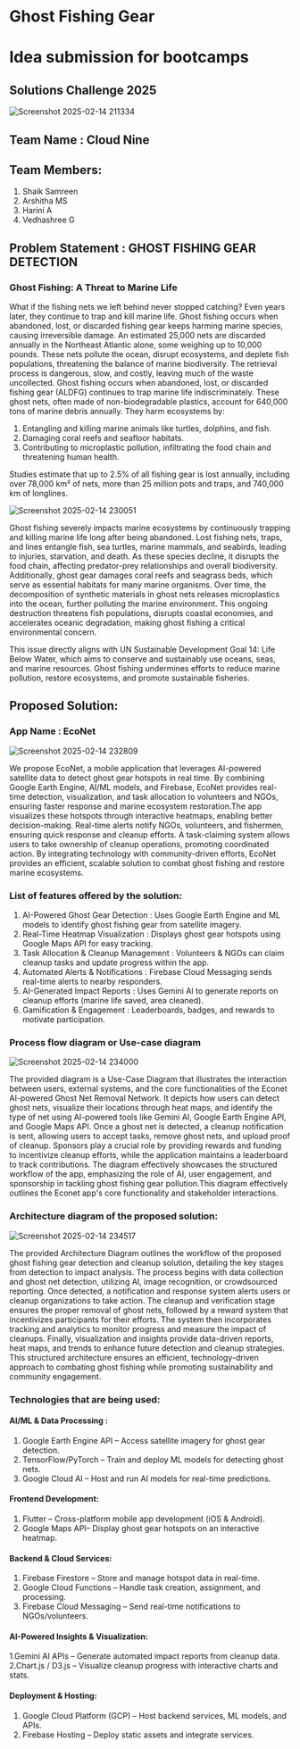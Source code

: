 # Ghost Fishing Gear
# Idea submission for bootcamps
## Solutions Challenge 2025
![Screenshot 2025-02-14 211334](https://github.com/user-attachments/assets/90dbfd2d-de1f-49a3-ad7d-1e7ef0b0b21d)

## Team Name : Cloud Nine
## Team Members:
1. Shaik Samreen
2. Arshitha MS
3. Harini A 
4. Vedhashree G

## Problem Statement : GHOST FISHING GEAR DETECTION​
### Ghost Fishing: A Threat to Marine Life​
What if the fishing nets we left behind never stopped catching? Even years later, they continue to trap and kill marine life. Ghost fishing occurs when abandoned, lost, or discarded fishing gear keeps harming marine species, causing irreversible damage. An estimated 25,000 nets are discarded annually in the Northeast Atlantic alone, some weighing up to 10,000 pounds. These nets pollute the ocean, disrupt ecosystems, and deplete fish populations, threatening the balance of marine biodiversity. The retrieval process is dangerous, slow, and costly, leaving much of the waste uncollected.​
Ghost fishing occurs when abandoned, lost, or discarded fishing gear (ALDFG) continues to trap marine life indiscriminately. These ghost nets, often made of non-biodegradable plastics, account for 640,000 tons of marine debris annually. They harm ecosystems by:

1. Entangling and killing marine animals like turtles, dolphins, and fish.
2. Damaging coral reefs and seafloor habitats.
3. Contributing to microplastic pollution, infiltrating the food chain and threatening human health.

Studies estimate that up to 2.5% of all fishing gear is lost annually, including over 78,000 km² of nets, more than 25 million pots and traps, and 740,000 km of longlines.

![Screenshot 2025-02-14 230051](https://github.com/user-attachments/assets/64066b29-aa63-4722-b739-cd0468873eb6)

Ghost fishing severely impacts marine ecosystems by continuously trapping and killing marine life long after being abandoned. Lost fishing nets, traps, and lines entangle fish, sea turtles, marine mammals, and seabirds, leading to injuries, starvation, and death. As these species decline, it disrupts the food chain, affecting predator-prey relationships and overall biodiversity. Additionally, ghost gear damages coral reefs and seagrass beds, which serve as essential habitats for many marine organisms. Over time, the decomposition of synthetic materials in ghost nets releases microplastics into the ocean, further polluting the marine environment. This ongoing destruction threatens fish populations, disrupts coastal economies, and accelerates oceanic degradation, making ghost fishing a critical environmental concern.

This issue directly aligns with UN Sustainable Development Goal 14: Life Below Water, which aims to conserve and sustainably use oceans, seas, and marine resources. Ghost fishing undermines efforts to reduce marine pollution, restore ecosystems, and promote sustainable fisheries.

## Proposed Solution:
### App Name : EcoNet
![Screenshot 2025-02-14 232809](https://github.com/user-attachments/assets/846a99bb-7dbc-43f3-ae38-b41783f387ce)

We propose EcoNet, a mobile application that leverages AI-powered satellite data to detect ghost gear hotspots in real time. By combining Google Earth Engine, AI/ML models, and Firebase, EcoNet provides real-time detection, visualization, and task allocation to volunteers and NGOs, ensuring faster response and marine ecosystem restoration.​The app visualizes these hotspots through interactive heatmaps, enabling better decision-making. Real-time alerts notify NGOs, volunteers, and fishermen, ensuring quick response and cleanup efforts. A task-claiming system allows users to take ownership of cleanup operations, promoting coordinated action. By integrating technology with community-driven efforts, EcoNet provides an efficient, scalable solution to combat ghost fishing and restore marine ecosystems.​

### List of features offered by the solution​:

1. AI-Powered Ghost Gear Detection : Uses Google Earth Engine and ML models to identify ghost fishing gear from satellite imagery.​
3. Real-Time Heatmap Visualization : Displays ghost gear hotspots using Google Maps API for easy tracking.​
4. Task Allocation & Cleanup Management : Volunteers & NGOs can claim cleanup tasks and update progress within the app.​
5. Automated Alerts & Notifications : Firebase Cloud Messaging sends real-time alerts to nearby responders.​
6. AI-Generated Impact Reports : Uses Gemini AI to generate reports on cleanup efforts (marine life saved, area cleaned).​
7. Gamification & Engagement : Leaderboards, badges, and rewards to motivate participation.​

### Process flow diagram or Use-case diagram

![Screenshot 2025-02-14 234000](https://github.com/user-attachments/assets/bc0806d0-483c-4ca3-9667-0a08bd745b19)

The provided diagram is a Use-Case Diagram that illustrates the interaction between users, external systems, and the core functionalities of the Econet AI-powered Ghost Net Removal Network. It depicts how users can detect ghost nets, visualize their locations through heat maps, and identify the type of net using AI-powered tools like Gemini AI, Google Earth Engine API, and Google Maps API. Once a ghost net is detected, a cleanup notification is sent, allowing users to accept tasks, remove ghost nets, and upload proof of cleanup. Sponsors play a crucial role by providing rewards and funding to incentivize cleanup efforts, while the application maintains a leaderboard to track contributions. The diagram effectively showcases the structured workflow of the app, emphasizing the role of AI, user engagement, and sponsorship in tackling ghost fishing gear pollution.This diagram effectively outlines the Econet app's core functionality and stakeholder interactions.

### Architecture diagram of the proposed solution​:

![Screenshot 2025-02-14 234517](https://github.com/user-attachments/assets/5febc4f8-5d20-446e-87aa-5b7141f504ae)

The provided Architecture Diagram outlines the workflow of the proposed ghost fishing gear detection and cleanup solution, detailing the key stages from detection to impact analysis. The process begins with data collection and ghost net detection, utilizing AI, image recognition, or crowdsourced reporting. Once detected, a notification and response system alerts users or cleanup organizations to take action. The cleanup and verification stage ensures the proper removal of ghost nets, followed by a reward system that incentivizes participants for their efforts. The system then incorporates tracking and analytics to monitor progress and measure the impact of cleanups. Finally, visualization and insights provide data-driven reports, heat maps, and trends to enhance future detection and cleanup strategies. This structured architecture ensures an efficient, technology-driven approach to combating ghost fishing while promoting sustainability and community engagement.

### Technologies that are being used:
#### AI/ML & Data Processing​ :
   1. Google Earth Engine API – Access satellite imagery for ghost gear detection.​
   2. TensorFlow/PyTorch – Train and deploy ML models for detecting ghost nets.​
   3. Google Cloud AI – Host and run AI models for real-time predictions.​
#### Frontend Development​:
   1. Flutter – Cross-platform mobile app development (iOS & Android).​
   2. Google Maps API– Display ghost gear hotspots on an interactive heatmap.​
#### Backend & Cloud Services​:
  1. Firebase Firestore – Store and manage hotspot data in real-time.​
  2. Google Cloud Functions – Handle task creation, assignment, and processing.​
  3. Firebase Cloud Messaging – Send real-time notifications to NGOs/volunteers.
#### AI-Powered Insights & Visualization​:
  1.Gemini AI APIs – Generate automated impact reports from cleanup data.​
  2.Chart.js / D3.js – Visualize cleanup progress with interactive charts and stats.​
#### Deployment & Hosting​:
  1. Google Cloud Platform (GCP) – Host backend services, ML models, and APIs.​
  2. Firebase Hosting – Deploy static assets and integrate services.​

​

​
